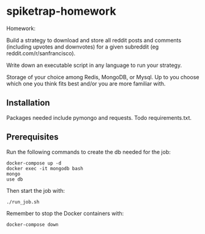 # spiketrap-homework

Homework:

Build a strategy to download and store all reddit posts and comments (including upvotes and downvotes) for a given subreddit (eg reddit.com/r/sanfrancisco).

Write down an executable script in any language to run your strategy.

Storage of your choice among Redis, MongoDB, or Mysql. Up to you choose which one you think fits best and/or you are more familiar with.


## Installation
Packages needed include pymongo and requests. Todo requirements.txt.

## Prerequisites
Run the following commands to create the db needed for the job:

    docker-compose up -d
    docker exec -it mongodb bash
    mongo
    use db

Then start the job with:

    ./run_job.sh

Remember to stop the Docker containers with:

    docker-compose down
